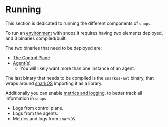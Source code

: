 # Running

This section is dedicated to running the different components of `snops`.

To run an [environment](../envs/README.md) with snops it requires having two elements deployed, and 3 binaries compiled/built.

The two binaries that need to be deployed are:
- [The Control Plane](./CONTROL_PLANE.md)
- [Agent(s)](./AGENT.md)
	- You will likely want more than one instance of an agent.

The last binary that needs to be compiled is the `snarkos-aot` binary, that wraps around [snarkOS](https://github.com/AleoNet/snarkOS) importing it as a library.

Additionally you can enable [metrics and logging](./METRICS_AND_LOGGING.md), to better track all information in `snops`:
- Logs from control plane.
- Logs from the agents.
- Metrics and logs from `snarkOS`.

<!-- TODO move to appropiate place and update

	<!-- Similarly, agents can run as a daemon on separate machines.

	## Installation and usage

	snops requires a local clone of `snarkos` and `snarkvm` in the parent directory.
	That is, your file tree should look like:

	```
	- <parent folder>
		- snarkos
		- snarkops
		- snarkvm
	```

	For each of the snops binaries, use `--help` for information on how to use its
	CLI.

	### Starting agents

	<!-- TODO: agent containerization -->
<!-- 
	For local development, it is handy to use the agent script in the
	[scripts](./scripts/) directory:

	```bash
	# start four (indexed) agents
	./scripts/agent.sh 0
	./scripts/agent.sh 1
	./scripts/agent.sh 2
	./scripts/agent.sh 3
	```

	### Preparing an environment

	An environment can be prepared with `snops-cli`:

	```bash
	snops-cli env prepare my-env-spec.yaml
	```

	In a dev environment, you can use the following script:

	```bash
	./scripts/env_start.sh specs/test-4-validators.yaml
	```

	### Starting the control plane

	To start the control plane, build and execute the `snops` crate binary or use

	```bash
	./scripts/control_plane.sh
	``` -->
